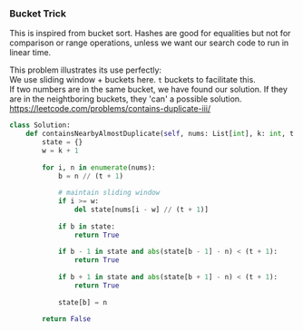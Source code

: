 ### Bucket Trick

This is inspired from bucket sort. Hashes are good for equalities but not for comparison or range operations, unless we want our search code to run in linear time.


This problem illustrates its use perfectly: <br />
We use sliding window + buckets here. `t` buckets to facilitate this. <br />
If two numbers are in the same bucket, we have found our solution. If they are in the neightboring buckets, they 'can' a possible solution.
https://leetcode.com/problems/contains-duplicate-iii/
```py
class Solution:
    def containsNearbyAlmostDuplicate(self, nums: List[int], k: int, t: int) -> bool:
        state = {}
        w = k + 1
        
        for i, n in enumerate(nums):
            b = n // (t + 1)
            
            # maintain sliding window
            if i >= w:
                del state[nums[i - w] // (t + 1)]
            
            if b in state:
                return True
            
            if b - 1 in state and abs(state[b - 1] - n) < (t + 1):
                return True
            
            if b + 1 in state and abs(state[b + 1] - n) < (t + 1):
                return True
            
            state[b] = n
        
        return False
```